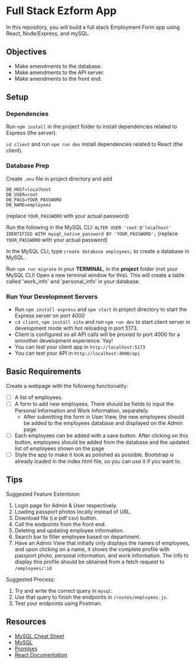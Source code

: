 # Full Stack Ezform App

In this repository, you will build a full stack Employment Form app using React, Node/Express, and mySQL.

## Objectives

- Make amendments to the database.
- Make amendments to the API server.
- Make amendments to the front end.

## Setup

### Dependencies

Run `npm install` in the project folder to install dependencies related to Express (the server).

`cd client` and run `npm run dev` install dependencies related to React (the client).

### Database Prep

Create `.env` file in project directory and add

```
DB_HOST=localhost
DB_USER=root
DB_PASS=YOUR_PASSWORD
DB_NAME=employees
```

(replace `YOUR_PASSWORD` with your actual password)

Run the following in the MySQL CLI: `ALTER USER 'root'@'localhost' IDENTIFIED WITH mysql_native_password BY 'YOUR_PASSWORD';` (replace `YOUR_PASSWORD` with your actual password)

In the MySQL CLI, type `create database employees;` to create a database in MySQL.

Run `npm run migrate` in your **TERMINAL**, in the **project** folder (not your MySQL CLI! Open a new terminal window for this). This will create a table called 'work_info' and 'personal_info' in your database.

### Run Your Development Servers

- Run `npm install express` and `npm start` in project directory to start the Express server on port 4000
- `cd client`, `npm install vite` and run `npm run dev` to start client server in development mode with hot reloading in port 5173.
- Client is configured so all API calls will be proxied to port 4000 for a smoother development experience. Yay!
- You can test your client app in `http://localhost:5173`
- You can test your API in `http://localhost:4000/api`

## Basic Requirements

Create a webpage with the following functionality:

- [ ] A list of employees.
- [ ] A form to add new employees. There should be fields to input the Personal Information and Work Information, separately.
  - After submitting the form in User View, the new employees should be added to the employees database and displayed on the Admin page.
- [ ] Each employees can be added with a save button. After clicking on this button, employees should be added from the database and the updated list of employees shown on the page
- [ ] Style the app to make it look as polished as possible. Bootstrap is already loaded in the index.html file, so you can use it if you want to.

## Tips

Suggested Feature Extentsion:

1. Login page for Admin & User respectively.
2. Loading passport photos locally instead of URL.
3. Download file (i.e pdf csv) button.
4. Call the endpoints from the front end.
5. Deleting and updating employee information.
6. Search bar to filter employee based on department.
7. Have an Admin View that initially only displays the names of employees, and upon clicking on a name, it shows the complete profile with passport photo, personal information, and work information. The info to display this profile should be obtained from a fetch request to `/employees/:id`

Suggested Process:

1. Try and write the correct query in `mysql`.
2. Use that query to finish the endpoints in `/routes/employees.js`.
3. Test your endpoints using Postman.

## Resources

- [MySQL Cheat Sheet](http://www.mysqltutorial.org/mysql-cheat-sheet.aspx)
- [MySQL](https://dev.mysql.com/doc/refman/8.0/en/database-use.html)
- [Promises](https://developer.mozilla.org/en-US/docs/Web/JavaScript/Reference/Global_Objects/Promise)
- [React Documentation](https://react.dev/)